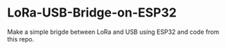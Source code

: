 # LoRa-USB-Bridge-on-ESP32
Make a simple brigde between LoRa and USB using ESP32 and code from this repo.
